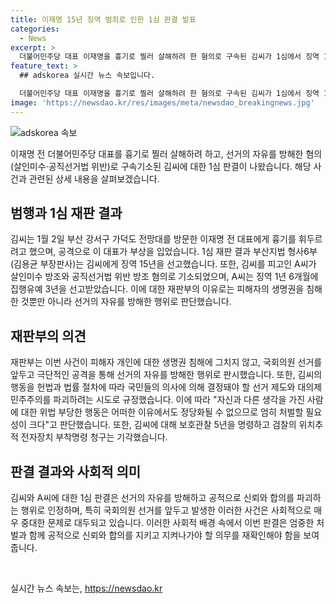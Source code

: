 ```yaml
---
title: 이재명 15년 징역 범죄로 인한 1심 판결 발표
categories:
  - News
excerpt: >
  더불어민주당 대표 이재명을 흉기로 찔러 살해하려 한 혐의로 구속된 김씨가 1심에서 징역 15년을 선고받았다. 재판부는 공직선거법 위반과 살인미수 혐의를 받은 김씨에 대해 선거의 자유를 방해한 것으로, 우리의 자유민주적 기본질서에 대한 사회적 합의와 신뢰를 합의하는 행위라고 판시했다. 김씨를 돕고 방조한 지인도 징역 1년6개월에 집행유예 3년을 선고받았다.
feature_text: >
  ## adskorea 실시간 뉴스 속보입니다.

  더불어민주당 대표 이재명을 흉기로 찔러 살해하려 한 혐의로 구속된 김씨가 1심에서 징역 15년을 선고받았다. 재판부는 공직선거법 위반과 살인미수 혐의를 받은 김씨에 대해 선거의 자유를 방해한 것으로, 우리의 자유민주적 기본질서에 대한 사회적 합의와 신뢰를 합의하는 행위라고 판시했다. 김씨를 돕고 방조한 지인도 징역 1년6개월에 집행유예 3년을 선고받았다.
image: 'https://newsdao.kr/res/images/meta/newsdao_breakingnews.jpg'
---
```


<p><img src="https://newsdao.kr/res/images/meta/newsdao_breakingnews.jpg" alt="adskorea 속보" /></p>

<p data-ke-size="size16">이재명 전 더불어민주당 대표를 흉기로 찔러 살해하려 하고, 선거의 자유를 방해한 혐의(살인미수·공직선거법 위반)로 구속기소된 김씨에 대한 1심 판결이 나왔습니다. 해당 사건과 관련된 상세 내용을 살펴보겠습니다.</p>

<h2 data-ke-size="size26">범행과 1심 재판 결과</h2>

<p data-ke-size="size16">김씨는 1월 2일 부산 강서구 가덕도 전망대를 방문한 이재명 전 대표에게 흉기를 휘두르려고 했으며, 공격으로 이 대표가 부상을 입었습니다. 1심 재판 결과 부산지법 형사6부(김용균 부장판사)는 김씨에게 징역 15년을 선고했습니다. 또한, 김씨를 피고인 A씨가 살인미수 방조와 공직선거법 위반 방조 혐의로 기소되었으며, A씨는 징역 1년 6개월에 집행유예 3년을 선고받았습니다. 이에 대한 재판부의 이유로는 피해자의 생명권을 침해한 것뿐만 아니라 선거의 자유를 방해한 행위로 판단했습니다.</p>

<h2 data-ke-size="size26">재판부의 의견</h2>

<p data-ke-size="size16">재판부는 이번 사건이 피해자 개인에 대한 생명권 침해에 그치지 않고, 국회의원 선거를 앞두고 극단적인 공격을 통해 선거의 자유를 방해한 행위로 판시했습니다. 또한, 김씨의 행동을 헌법과 법률 절차에 따라 국민들의 의사에 의해 결정돼야 할 선거 제도와 대의제 민주주의를 파괴하려는 시도로 규정했습니다. 이에 따라 "자신과 다른 생각을 가진 사람에 대한 위법 부당한 행동은 어떠한 이유에서도 정당화될 수 없으므로 엄히 처벌할 필요성이 크다"고 판단했습니다. 또한, 김씨에 대해 보호관찰 5년을 명령하고 검찰의 위치추적 전자장치 부착명령 청구는 기각했습니다.</p>

<h2 data-ke-size="size26">판결 결과와 사회적 의미</h2>

<p data-ke-size="size16">김씨와 A씨에 대한 1심 판결은 선거의 자유를 방해하고 공적으로 신뢰와 합의를 파괴하는 행위로 인정하며, 특히 국회의원 선거를 앞두고 발생한 이러한 사건은 사회적으로 매우 중대한 문제로 대두되고 있습니다. 이러한 사회적 배경 속에서 이번 판결은 엄중한 처벌과 함께 공적으로 신뢰와 합의를 지키고 지켜나가야 할 의무를 재확인해야 함을 보여줍니다.</p>

<p data-ke-size="size16">&nbsp;</p>
실시간 뉴스 속보는, <a href="https://newsdao.kr" rel="dofollow">https://newsdao.kr</a>


